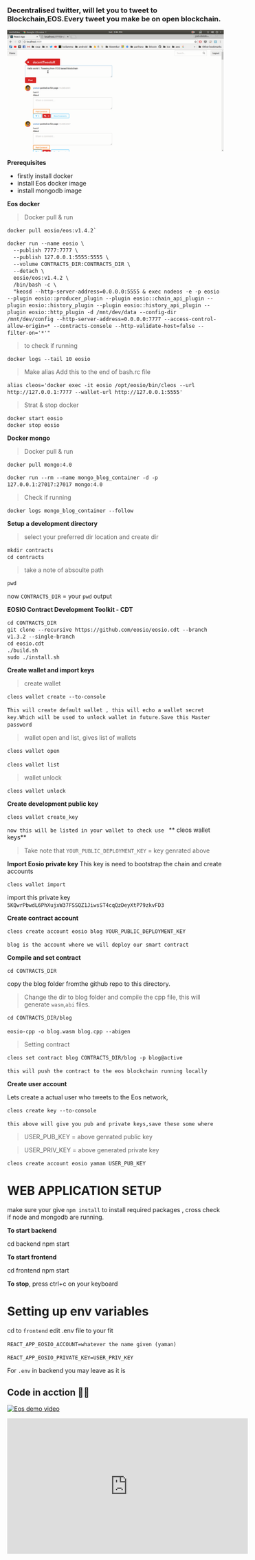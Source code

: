 ### Decentralised twitter, will let you to tweet to Blockchain,EOS.Every tweet you make be on open blockchain.

![alt text](https://github.com/yashwanth2804/eosio-project-demux-example/blob/master/images/EosHOme.png?raw=true "Logo Title Text 1")


**Prerequisites**
* firstly install docker 
* install Eos docker image
* install mongodb image

**Eos docker**
> Docker pull & run 
```
docker pull eosio/eos:v1.4.2`
```

```
docker run --name eosio \
  --publish 7777:7777 \
  --publish 127.0.0.1:5555:5555 \
  --volume CONTRACTS_DIR:CONTRACTS_DIR \
  --detach \
  eosio/eos:v1.4.2 \
  /bin/bash -c \
  "keosd --http-server-address=0.0.0.0:5555 & exec nodeos -e -p eosio --plugin eosio::producer_plugin --plugin eosio::chain_api_plugin --plugin eosio::history_plugin --plugin eosio::history_api_plugin --plugin eosio::http_plugin -d /mnt/dev/data --config-dir /mnt/dev/config --http-server-address=0.0.0.0:7777 --access-control-allow-origin=* --contracts-console --http-validate-host=false --filter-on='*'"

```
> to check if running

```
docker logs --tail 10 eosio
```
> Make alias
Add this to the end of bash.rc file 

```
alias cleos='docker exec -it eosio /opt/eosio/bin/cleos --url http://127.0.0.1:7777 --wallet-url http://127.0.0.1:5555'
```

> Strat & stop docker
```
docker start eosio
docker stop eosio
```

**Docker mongo**

> Docker pull & run
```
docker pull mongo:4.0

```
```
docker run --rm --name mongo_blog_container -d -p 127.0.0.1:27017:27017 mongo:4.0
```

> Check if running

```
docker logs mongo_blog_container --follow
```

**Setup a development directory**

> select your preferred dir location and create dir

```
mkdir contracts
cd contracts
```
> take a note of absoulte path 
```
pwd
```
now `CONTRACTS_DIR` = your `pwd` output

**EOSIO Contract Development Toolkit - CDT**

```
cd CONTRACTS_DIR
git clone --recursive https://github.com/eosio/eosio.cdt --branch v1.3.2 --single-branch
cd eosio.cdt
./build.sh
sudo ./install.sh

```
**Create wallet and import keys**

> create wallet

```
cleos wallet create --to-console

```
`This will create default wallet , this will echo a wallet secret key.Which will be used to unlock wallet in future.Save this Master password`


> wallet open and list, gives list of wallets 

```
cleos wallet open

cleos wallet list
```
> wallet unlock 

```
cleos wallet unlock
```

**Create development public key**
```
cleos wallet create_key
```
`now this will be listed in your wallet to check use ` ** cleos wallet keys**

> Take note that `YOUR_PUBLIC_DEPLOYMENT_KEY` = key genrated above 

**Import Eosio private key**
This key is need to bootstrap the chain and create accounts

```
cleos wallet import
```
import this private key `5KQwrPbwdL6PhXujxW37FSSQZ1JiwsST4cqQzDeyXtP79zkvFD3`

**Create contract account**


```
cleos create account eosio blog YOUR_PUBLIC_DEPLOYMENT_KEY 
```
`blog is the account where we will deploy our smart contract`

**Compile and set contract**

```
cd CONTRACTS_DIR

```
copy the blog folder fromthe github repo to this directory.

> Change the dir to blog folder and compile the cpp file, this will generate `wasm`,`abi` files.

```
cd CONTRACTS_DIR/blog

eosio-cpp -o blog.wasm blog.cpp --abigen

```
> Setting contract 

```
cleos set contract blog CONTRACTS_DIR/blog -p blog@active
```
`this will push the contract to the eos blockchain running locally `

**Create user account**

Lets create a actual user who tweets to the Eos network,

```
cleos create key --to-console
```
`this above will give you pub and private keys,save these some where`

> USER_PUB_KEY = above genrated public key 

> USER_PRIV_KEY = above generated private key

```
cleos create account eosio yaman USER_PUB_KEY 

```

WEB APPLICATION SETUP
=========
make sure your give `npm install` to install required packages , cross check if node and mongodb are running.

**To start  backend**

cd backend
npm start

**To start  frontend**

cd frontend
npm start

**To stop**, press ctrl+c on your keyboard

Setting up env variables
===========

cd to `frontend`
edit .env file to your fit

`REACT_APP_EOSIO_ACCOUNT=whatever the name given (yaman)`

`REACT_APP_EOSIO_PRIVATE_KEY=USER_PRIV_KEY`

For `.env` in backend you may leave as it is 


## Code in acction 🏃🏃

[![Eos demo video](https://img.youtube.com/vi/PWVDlGKYahs/0.jpg)](https://www.youtube.com/watch?v=PWVDlGKYahs&feature=youtu.be)
 
<iframe width="560" height="315" src="https://www.youtube.com/embed/PWVDlGKYahs" frameborder="0" allow="accelerometer; autoplay; encrypted-media; gyroscope; picture-in-picture" allowfullscreen></iframe>

